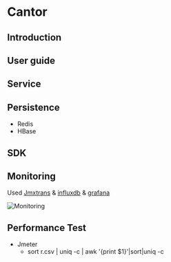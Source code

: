 Cantor
===

## Introduction

## User guide

## Service

## Persistence
- Redis
- HBase

## SDK

## Monitoring
Used [Jmxtrans](https://github.com/jmxtrans/jmxtrans) & [influxdb](https://github.com/influxdata/influxdb) & [grafana](https://github.com/grafana/grafana)

![Monitoring](https://raw.githubusercontent.com/git-hacker/cantor/master/images/monitoring.png)



## Performance Test
- Jmeter
  - sort r.csv | uniq -c | awk '{print $1}'|sort|uniq -c
